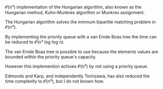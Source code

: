 𝓞(n³) implementation of the Hungarian algorithm, also known as the Hungarian method, Kuhn–Munkres algorithm or Munkres assignment.

The Hungarian algorithm solves the minmum bipartite matching problem in 𝓞(n⁴).

By implementing the priority queue with a van Emde Boas tree the time can be reduced to 𝓞(n³ log log n).

The van Emde Boas tree is possible to use because the elements values are bounded within the priority queue's capacity.

However this implemention achives 𝓞(n³) by not using a priority queue.

Edmonds and Karp, and independently Tomizawa, has also reduced the time complexity to 𝓞(n³), but I do not known how.

